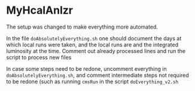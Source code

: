 # MyHcalAnlzr

The setup was changed to make everything more automated.

In the file `doAbsolutelyEverything.sh` one should document the days at which local runs were taken, and the local runs are and the integrated luminosity at the time. Comment out already processed lines and run the script to process new files

In case some steps need to be redone, uncomment everything in `doAbsolutelyEverything.sh`, and comment intermediate steps not required to be redone (such as running `cmsRun` in the script `doEverything_v2.sh`
